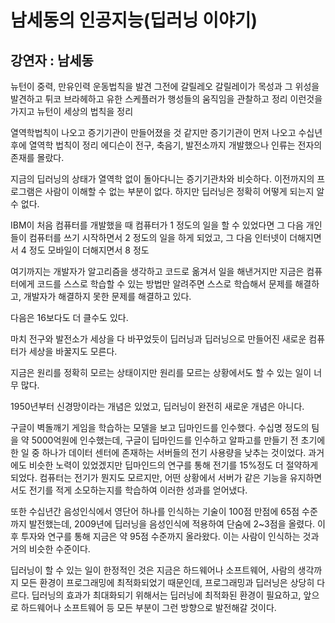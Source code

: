 # 남세동의 인공지능(딥러닝 이야기)
## 강연자 : 남세동

뉴턴이 중력, 만유인력 운동법칙을 발견
그전에 갈릴레오 갈릴레이가 목성과 그 위성을 발견하고
튀코 브라헤하고 유한 스케플러가 행성들의 움직임을 관찰하고 정리
이런것을 가지고 뉴턴이 세상의 법칙을 정리

열역학법칙이 나오고 증기기관이 만들어졌을 것 같지만
증기기관이 먼저 나오고 수십년 후에 열역학 법칙이 정리
에디슨이 전구, 축음기, 발전소까지 개발했으나
인류는 전자의 존재를 몰랐다.

지금의 딥러닝의 상태가 열역학 없이 돌아다니는 증기기관차와 비슷하다.
이전까지의 프로그램은 사람이 이해할 수 없는 부분이 없다.
하지만 딥러닝은 정확히 어떻게 되는지 알 수 없다.

IBM이 처음 컴퓨터를 개발했을 때 컴퓨터가 1 정도의 일을 할 수 있었다면
그 다음 개인들이 컴퓨터를 쓰기 시작하면서 2 정도의 일을 하게 되었고,
그 다음 인터넷이 더해지면서 4 정도
모바일이 더해지면서 8 정도

여기까지는 개발자가 알고리즘을 생각하고 코드로 옮겨서 일을 해낸거지만
지금은 컴퓨터에게 코드를 스스로 학습할 수 있는 방법만 알려주면
스스로 학습해서 문제를 해결하고, 개발자가 해결하지 못한 문제를 해결하고 있다.

다음은 16보다도 더 클수도 있다.

마치 전구와 발전소가 세상을 다 바꾸었듯이
딥러닝과 딥러닝으로 만들어진 새로운 컴퓨터가 세상을 바꿀지도 모른다.

지금은 원리를 정확히 모르는 상태이지만
원리를 모르는 상황에서도 할 수 있는 일이 너무 많다.

1950년부터 신경망이라는 개념은 있었고,
딥러닝이 완전히 새로운 개념은 아니다.

구글이 벽돌깨기 게임을 학습하는 모델을 보고 딥마인드를 인수했다.
수십명 정도의 팀을 약 5000억원에 인수했는데,
구글이 딥마인드를 인수하고 알파고를 만들기 전 초기에 한 일 중 하나가
데이터 센터에 존재하는 서버들의 전기 사용량을 낮추는 것이었다.
과거에도 비슷한 노력이 있었겠지만
딥마인드의 연구를 통해 전기를 15%정도 더 절약하게 되었다.
컴퓨터는 전기가 뭔지도 모르지만,
어떤 상황에서 서버가 같은 기능을 유지하면서도
전기를 적게 소모하는지를 학습하여
이러한 성과를 얻어냈다.

또한 수십년간 음성인식에서 영단어 하나를 인식하는 기술이
100점 만점에 65점 수준까지 발전했는데,
2009년에 딥러닝을 음성인식에 적용하여 단숨에 2~3점을 올렸다.
이후 투자와 연구를 통해 지금은 약 95점 수준까지 올라왔다.
이는 사람이 인식하는 것과 거의 비슷한 수준이다.

딥러닝이 할 수 있는 일이 한정적인 것은
지금은 하드웨어나 소프트웨어, 사람의 생각까지 
모든 환경이 프로그래밍에 최적화되었기 때문인데,
프로그래밍과 딥러닝은 상당히 다르다.
딥러닝의 효과가 최대화되기 위해서는 딥러닝에 최적화된 환경이 필요하고,
앞으로 하드웨어나 소프트웨어 등 모든 부분이 그런 방향으로 발전해갈 것이다.